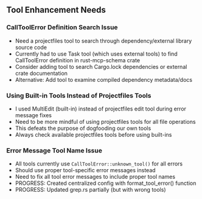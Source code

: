 ## Tool Enhancement Needs

### CallToolError Definition Search Issue
- Need a projectfiles tool to search through dependency/external library source code
- Currently had to use Task tool (which uses external tools) to find CallToolError definition in rust-mcp-schema crate
- Consider adding tool to search Cargo.lock dependencies or external crate documentation
- Alternative: Add tool to examine compiled dependency metadata/docs

### Using Built-in Tools Instead of Projectfiles Tools
- I used MultiEdit (built-in) instead of projectfiles edit tool during error message fixes
- Need to be more mindful of using projectfiles tools for all file operations
- This defeats the purpose of dogfooding our own tools
- Always check available projectfiles tools before using built-ins

### Error Message Tool Name Issue  
- All tools currently use `CallToolError::unknown_tool()` for all errors
- Should use proper tool-specific error messages instead
- Need to fix all tool error messages to include proper tool names
- PROGRESS: Created centralized config with format_tool_error() function
- PROGRESS: Updated grep.rs partially (but with wrong tools)